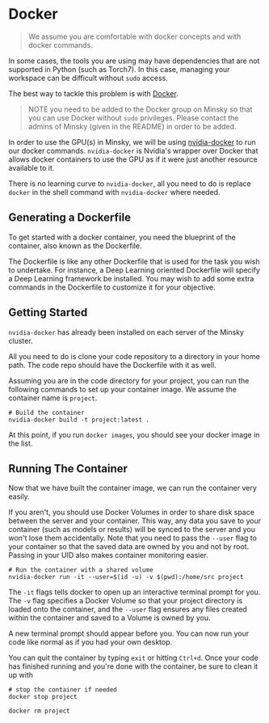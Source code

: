 # Docker

> We assume you are comfortable with docker concepts and with docker commands.

In some cases, the tools you are using may have dependencies that are not supported in Python (such as Torch7). In this case, managing your workspace can be difficult without `sudo` access. 

The best way to tackle this problem is with [Docker](https://www.docker.com).

> NOTE you need to be added to the Docker group on Minsky so that you can use Docker without `sudo` privileges. Please contact the admins of Minsky (given in the README) in order to be added.

In order to use the GPU(s) in Minsky, we will be using [nvidia-docker](https://github.com/NVIDIA/nvidia-docker) to run our docker commands. `nvidia-docker` is Nvidia's wrapper over Docker that allows docker containers to use the GPU as if it were just another resource available to it.

There is no learning curve to `nvidia-docker`, all you need to do is replace `docker` in the shell command with `nvidia-docker` where needed.

## Generating a Dockerfile

To get started with a docker container, you need the blueprint of the container, also known as the Dockerfile.

The Dockerfile is like any other Dockerfile that is used for the task you wish to undertake. For instance, a Deep Learning oriented Dockerfile will specify a Deep Learning framework be installed. You may wish to add some extra commands in the Dockerfile to customize it for your objective.

## Getting Started

`nvidia-docker` has already been installed on each server of the Minsky cluster.

All you need to do is clone your code repository to a directory in your home path. The code repo should have the Dockerfile with it as well.

Assuming you are in the code directory for your project, you can run the following commands to set up your container image. We assume the container name is `project`.

```shell
# Build the container
nvidia-docker build -t project:latest .
```

At this point, if you run `docker images`, you should see your docker image in the list.

## Running The Container

Now that we have built the container image, we can run the container very easily.

If you aren't, you should use Docker Volumes in order to share disk space between the server and your container. This way, any data you save to your container (such as models or results) will be synced to the server and you won't lose them accidentally. Note that you need to pass the `--user` flag to your container so that the saved data are owned by you and not by root. Passing in your UID also makes container monitoring easier.

```shell
# Run the container with a shared volume
nvidia-docker run -it --user=$(id -u) -v $(pwd):/home/src project
```

The `-it` flags tells docker to open up an interactive terminal prompt for you. The `-v` flag specifies a Docker Volume so that your project directory is loaded onto the container, and the `--user` flag ensures any files created within the container and saved to a Volume is owned by you.

A new terminal prompt should appear before you. You can now run your code like normal as if you had your own desktop.

You can quit the container by typing `exit` or hitting `Ctrl+d`. Once your code has finished running and you're done with the container, be sure to clean it up with

```shell
# stop the container if needed
docker stop project

docker rm project
```

